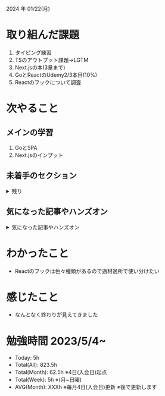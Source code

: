 
2024 年 01/22(月)

# 取り組んだ課題
1. タイピング練習
2. TSのアウトプット課題→LGTM
3. Next.jsの本(3章まで)
4. GoとReactのUdemy2/3本目(10%)
5. Reactのフックについて調査
 
# 次やること

## メインの学習

1. GoとSPA
2. Next.jsのインプット

## 未着手のセクション

<details>

<summary>残り</summary>

### フロント側
* Next.js(教材は買った)

### インフラ側
* 継続的インテグレーション
* AWS初級
* デプロイ
* Terraform

### バックエンド(Go)　※着手中
* シングルページアプリケーション(教材は買った)

</details>

## 気になった記事やハンズオン

<details>

<summary>気になった記事やハンズオン</summary>

### Go
1. [古典学派的テストとGoで考える持続可能なアーキテクチャ入門](https://zenn.dev/jy8752/books/73769005e6afa9/viewer/chapter1)
2. [クリーンアーキテクチャ](https://nuits.jp/entry/easiest-clean-architecture-2019-09)
3. [Goにおけるメモリ管理の可視化](https://zenn.dev/kazu1029/articles/38ab3d99ef0de3)

### TS
1. [TypeChallenge](https://github.com/type-challenges/type-challenges/tree/main/questions/00004-easy-pick)

</details>

# わかったこと

* Reactのフックは色々種類があるので適材適所で使い分けたい

# 感じたこと

* なんとなく終わりが見えてきました

# 勉強時間 2023/5/4~

* Today: 5h
* Total(All): 823.5h　
* Total(Month): 62.5h ※4日(入会日)起点
* Total(Week): 5h ※(月~日曜)
* AVG(Month): XXXh ※毎月4日(入会日)更新 ※後で更新します
